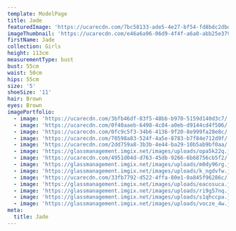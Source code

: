 ```yaml
---
template: ModelPage
title: Jade
featuredImage: 'https://ucarecdn.com/7bc58133-ade5-4e27-bf54-fd8bdc2dbd63/'
imageThumbnail: 'https://ucarecdn.com/e46a6a96-06d9-4f4f-a6a0-abb25e37983b/'
firstName: Jade
collection: Girls
height: 113cm
measurementType: bust
bust: 55cm
waist: 50cm
hips: 55cm
size: '5'
shoeSize: '11'
hair: Brown
eyes: Brown
imagePortfolio:
  - image: 'https://ucarecdn.com/3bfb46df-83f5-48bb-b970-5159d140d3c7/'
  - image: 'https://ucarecdn.com/0f40aaeb-6498-4c84-a0eb-d9144cd4f506/'
  - image: 'https://ucarecdn.com/0fc9c5f3-34b6-4136-9f20-8e999fa28e8c/'
  - image: 'https://ucarecdn.com/70598a83-524f-4a5e-8783-b7f84e712d9f/'
  - image: 'https://ucarecdn.com/2dd759a8-3b3b-4e44-ba29-10b5ab9bf0aa/'
  - image: 'https://glassmanagement.imgix.net/images/uploads/opa5k22q.jpg'
  - image: 'https://ucarecdn.com/4951d04d-d763-45db-9266-6b68756cb5f2/'
  - image: 'https://glassmanagement.imgix.net/images/uploads/m0dy96rg.jpg'
  - image: 'https://glassmanagement.imgix.net/images/uploads/k_ngdvfw.jpg'
  - image: 'https://ucarecdn.com/33fb7792-d522-4ffa-80e1-0a845f96286c/'
  - image: 'https://glassmanagement.imgix.net/images/uploads/eacosuca.jpg'
  - image: 'https://glassmanagement.imgix.net/images/uploads/ri9g57nq.jpg'
  - image: 'https://glassmanagement.imgix.net/images/uploads/s1qhccpa.jpg'
  - image: 'https://glassmanagement.imgix.net/images/uploads/vocze_4w.jpg'
meta:
  title: Jade
---
```


